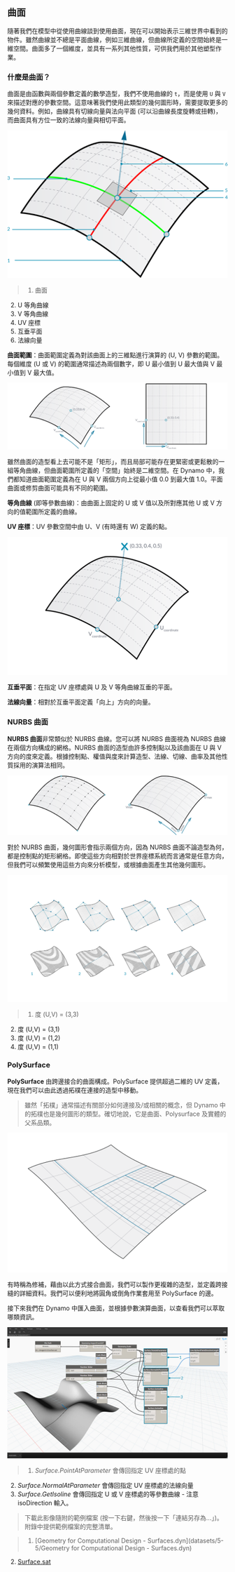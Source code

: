 

## 曲面

隨著我們在模型中從使用曲線談到使用曲面，現在可以開始表示三維世界中看到的物件。雖然曲線並不總是平面曲線，例如三維曲線，但曲線所定義的空間始終是一維空間。曲面多了一個維度，並具有一系列其他性質，可供我們用於其他塑型作業。

### 什麼是曲面？

曲面是由函數與兩個參數定義的數學造型，我們不使用曲線的 ```t```，而是使用 ```U``` 與 ```V``` 來描述對應的參數空間。這意味著我們使用此類型的幾何圖形時，需要提取更多的幾何資料。例如，曲線具有切線向量與法向平面 (可以沿曲線長度旋轉或扭轉)，而曲面具有方位一致的法線向量與相切平面。

![曲面](images/5-5/Surface.png)

> 1. 曲面
2. U 等角曲線
3. V 等角曲線
4. UV 座標
5. 互垂平面
6. 法線向量

**曲面範圍**：曲面範圍定義為對該曲面上的三維點進行演算的 (U, V) 參數的範圍。每個維度 (U 或 V) 的範圍通常描述為兩個數字，即 U 最小值到 U 最大值與 V 最小值到 V 最大值。

![曲面](images/5-5/SurfaceParameter.png)

雖然曲面的造型看上去可能不是「矩形」，而且局部可能存在更緊密或更鬆散的一組等角曲線，但曲面範圍所定義的「空間」始終是二維空間。在 Dynamo 中，我們都知道曲面範圍定義為在 U 與 V 兩個方向上從最小值 0.0 到最大值 1.0。平面曲面或修剪曲面可能具有不同的範圍。

**等角曲線** (即等參數曲線)：由曲面上固定的 U 或 V 值以及所對應其他 U 或 V 方向的值範圍所定義的曲線。

**UV 座標**：UV 參數空間中由 U、V (有時還有 W) 定義的點。

![曲面座標](images/5-5/SurfaceCoordinate.png)

**互垂平面**：在指定 UV 座標處與 U 及 V 等角曲線互垂的平面。

**法線向量**：相對於互垂平面定義「向上」方向的向量。

### NURBS 曲面

**NURBS 曲面**非常類似於 NURBS 曲線。您可以將 NURBS 曲面視為 NURBS 曲線在兩個方向構成的網格。NURBS 曲面的造型由許多控制點以及該曲面在 U 與 V 方向的度來定義。根據控制點、權值與度來計算造型、法線、切線、曲率及其他性質採用的演算法相同。

![NURBS 曲面](images/5-5/NURBSsurface.png)

對於 NURBS 曲面，幾何圖形會指示兩個方向，因為 NURBS 曲面不論造型為何，都是控制點的矩形網格。即使這些方向相對於世界座標系統而言通常是任意方向，但我們可以頻繁使用這些方向來分析模型，或根據曲面產生其他幾何圖形。

![NURBS 曲面](images/5-5/NURBSsurface-Degree.jpg)

> 1. 度 (U,V) = (3,3)
2. 度 (U,V) = (3,1)
3. 度 (U,V) = (1,2)
4. 度 (U,V) = (1,1)

### PolySurface

**PolySurface** 由跨邊接合的曲面構成。PolySurface 提供超過二維的 UV 定義，現在我們可以由此透過拓樸在連接的造型中移動。

> 雖然「拓樸」通常描述有關部分如何連接及/或相關的概念，但 Dynamo 中的拓樸也是幾何圖形的類型。確切地說，它是曲面、Polysurface 及實體的父系品類。

![PolySurface](images/5-5/PolySurface.png)

有時稱為修補，藉由以此方式接合曲面，我們可以製作更複雜的造型，並定義跨接縫的詳細資料。我們可以便利地將圓角或倒角作業套用至 PolySurface 的邊。

接下來我們在 Dynamo 中匯入曲面，並根據參數演算曲面，以查看我們可以萃取哪類資訊。

![Dynamo 中的曲面](images/5-5/Dynamo_Surfaces.png)

> 1. *Surface.PointAtParameter* 會傳回指定 UV 座標處的點
2. *Surface.NormalAtParameter* 會傳回指定 UV 座標處的法線向量
3. *Surface.GetIsoline* 會傳回指定 U 或 V 座標處的等參數曲線 - 注意 isoDirection 輸入。
> 下載此影像隨附的範例檔案 (按一下右鍵，然後按一下「連結另存為...」)。附錄中提供範例檔案的完整清單。

> 1. [Geometry for Computational Design - Surfaces.dyn](datasets/5-5/Geometry for Computational Design - Surfaces.dyn)
2. [Surface.sat](datasets/5-5/Surface.sat)

